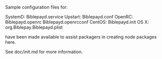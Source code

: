 Sample configuration files for:

SystemD: Biblepayd.service
Upstart: Biblepayd.conf
OpenRC:  Biblepayd.openrc
         Biblepayd.openrcconf
CentOS:  Biblepayd.init
OS X:    org.Biblepay.Biblepayd.plist

have been made available to assist packagers in creating node packages here.

See doc/init.md for more information.
